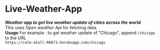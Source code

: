 # Live-Weather-App
***Weather app to get live weather update of cities across the world***<br/>
This uses *Open weather Api* for fetching data.<br/>
**Usage**
For example : to get weather update of "Chicago", append `/chicago` to the URL<br/>
`https://calm-atoll-96873.herokuapp.com/chicago`
